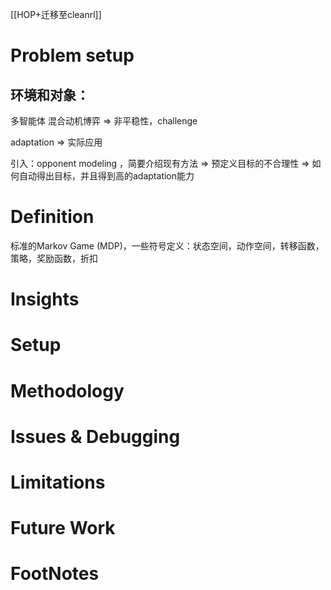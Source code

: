 [[HOP+迁移至cleanrl]]


# Problem setup

## 环境和对象：
多智能体 混合动机博弈   $\Longrightarrow$ 非平稳性，challenge

adaptation $\Longrightarrow$ 实际应用

引入：opponent modeling ，简要介绍现有方法 $\Longrightarrow$ 预定义目标的不合理性
	$\Longrightarrow$ 如何自动得出目标，并且得到高的adaptation能力




# Definition 
标准的Markov Game (MDP)，一些符号定义：状态空间，动作空间，转移函数，策略，奖励函数，折扣


# Insights
# Setup






# Methodology
# Issues & Debugging









# Limitations
# Future Work
# FootNotes